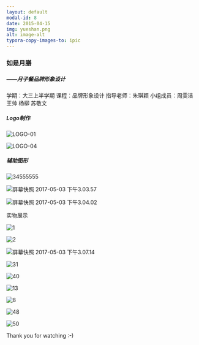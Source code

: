 ```yaml
---
layout: default
modal-id: 8
date: 2015-04-15
img: yueshan.png
alt: image-alt
typora-copy-images-to: ipic
---
```


### 如是月膳



##### ——月子餐品牌形象设计



学期：大三上半学期                              课程：品牌形象设计                              指导老师：朱琪颖                              小组成员：周雯洁    王帅    杨柳    苏敬文





##### Logo制作



![LOGO-01](http://ww4.sinaimg.cn/large/006tNbRwgy1ff7zijwpyhj30jq0oxgn8.jpg)



![LOGO-04](http://ww3.sinaimg.cn/large/006tNbRwgy1ff7zio16ovj30jq0iagmd.jpg)

##### 辅助图形



![34555555](http://ww3.sinaimg.cn/large/006tNbRwgy1ff7zqzovqoj30jq0jq4cq.jpg)



![屏幕快照 2017-05-03 下午3.03.57](http://ww1.sinaimg.cn/large/006tNbRwgy1ff86t7tohfj30jq0dgq5z.jpg)



![屏幕快照 2017-05-03 下午3.04.02](http://ww4.sinaimg.cn/large/006tNbRwgy1ff86tdoy6qj30jq0dmq5r.jpg)



实物展示



![1](http://ww3.sinaimg.cn/large/006tNbRwgy1ff7zucw6ooj30jq0jlwk5.jpg)



![2](http://ww1.sinaimg.cn/large/006tNbRwgy1ff7zuj4thjj30jq0jlwn1.jpg)



![屏幕快照 2017-05-03 下午3.07.14](http://ww4.sinaimg.cn/large/006tNbRwgy1ff86w7vbmaj30jq08jgta.jpg)





![31](http://ww3.sinaimg.cn/large/006tNbRwgy1ff7zxu7rqpj30jq0d5wlg.jpg)



![40](http://ww4.sinaimg.cn/large/006tNbRwgy1ff7zyovzh8j30jq0d545o.jpg)



![13](http://ww1.sinaimg.cn/large/006tNbRwgy1ff7zytv84tj30jq0d5aiu.jpg)



![8](http://ww3.sinaimg.cn/large/006tNbRwgy1ff7zz5kt1wj30jq0d5462.jpg)



![48](http://ww4.sinaimg.cn/large/006tNbRwgy1ff7zzhly6dj30jq0d5gxc.jpg)



![50](http://ww2.sinaimg.cn/large/006tNbRwgy1ff7zznqil5j30jq0d549k.jpg)





Thank you for watching  :-)

